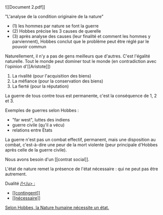 
![[Document 2.pdf]]

"L'analyse de la condition originaire de la nature"

- (1) les hommes par nature se font la guerre
- (2) Hobbes précise les 3 causes de querelle
- (3) après analyse des causes (leur finalité et comment les hommes y parviennent), Hobbes conclut que le problème peut être réglé par le pouvoir commun

Naturellement, il n'y a pas de gens meilleurs que d'autres. C'est l'égalité naturelle.
Tout le monde peut dominer tout le monde (en contradiction avec l'opinion d'[[Aristote]])

1. La rivalité (pour l'acquisition des biens)
2. La méfiance (pour la conservation des biens)
3. La fierté (pour la réputation)

La guerre de tous contre tous est permanente, c'est la conséquence de 1, 2 et 3.

Exemples de guerres selon Hobbes :
- "far west", luttes des indiens
- guerre civile (qu'il a vécu)
- relations entre États

La guerre n'est pas un combat effectif, permanent, mais une disposition au combat, c'est-à-dire une peur de la mort violente (peur principale d'Hobbes après celle de la guerre civile).

Nous avons besoin d'un [[contrat social]].

L'état de nature remet la présence de l'état nécessaire : qui ne peut pas être autrement.

Dualité <u>/!\</u> :

- [[contingent]]
- [[nécessaire]]

Selon Hobbes, la Nature humaine nécessite un état.